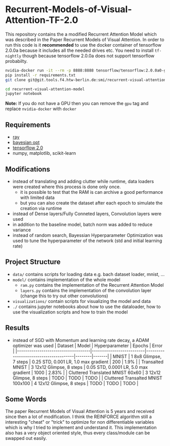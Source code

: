 # Recurrent-Models-of-Visual-Attention-TF-2.0
This repository contains the a modified Recurrent Attention Model which was described in the Paper Recurrent Models of Visual Attention. 
In order to run this code is it **recommended** to use the docker container of tensorflow 2.0.0a because it includes all the needed drives etc. You need to install `tf-nightly` though because tensorflow 2.0.0a does not support tensorflow probabilty.

```bash
nvidia-docker run -it --rm -p 8888:8888 tensorflow/tensorflow:2.0.0a0-gpu-py3-jupyter bash
pip install -r requirements.txt
git clone git@git.tools.f4.htw-berlin.de:smi/recurrent-visual-attention-model.git

cd recurrent-visual-attention-model
jupyter notebook
```
**Note:** If you do not have a GPU then you can remove the `gpu` tag and replace `nvidia-docker` with `docker`


## Requirements
- [ray](http://ray.readthedocs.io)
- [bayesian opt](https://github.com/fmfn/BayesianOptimization)
- [tensorflow 2.0](https://www.tensorflow.org/versions/r2.0/api_docs/python/tf)
- numpy, matplotlib, scikit-learn

## Modifications
- instead of translating and adding clutter while runtime, data loaders were created where this process is done only once. 
  - it is possible to test that the RAM is can archive a good performance with limited data
  - but you can also create the dataset after each epoch to simulate the creation via runtime
- instead of Dense layers/Fully Conneted layers, Convolution layers were used
- in addition to the baseline model, batch norm was added to reduce variance
- instead of random search, Bayessian Hyperparameter Optimization was used to tune the hyperparameter of the network (std and initial learning rate)

## Project Structure
- `data/` contains scripts for loading data e.g. bach dataset loader, mnist, ...
- `model/` contains implementation of the whole model
    - `ram.py` contains the implementation of the Recurrent Attention Model
    - `layers.py` contains the implementation of the convolution layer (change this to try out other convolutions)
- `visualizations/` contain scripts for visualizing the model and data
- `./` contains jupyter notebooks about how to use the dataloader, how to use the visualization scripts and how to train the model

## Results
- instead of SGD with Momentum and learning rate decay, a ADAM optimizer was used 
| Dataset                            | Model                    | Hyperparameter                        | Epochs | Error |
|------------------------------------|--------------------------|---------------------------------------|--------|-------|
| MNIST                              | 1 8x8 Glimpse, 7 steps   | 0.25 STD, 0.001 LR, 1.0 max gradient  | 200    | 1.9%  |
| Transalted MNIST                   | 3 12x12 Glimpse, 8 steps | 0.05 STD, 0.0001 LR, 5.0 max gradient | 1000   | 2.83% |
| Cluttered Translated MNIST 60x60   | 3 12x12 Glimpse, 8 steps | TODO                                  | TODO   | TODO  |
| Cluttered Transalted MNIST 100x100 | 4 12x12 Glimpse, 8 steps | TODO                                  | TODO   | TODO  |

## Some Words
The paper Recurrent Models of Visual Attention is 5 years and received since then a lot of modification. I think the REINFORCE algorithm still a interesting "cheat" or "trick" to optimize for non differentiable variables which is why I tried to implement and understand it. This implementation also has a very object oriented style, thus every class/module can be swapped out easily.
